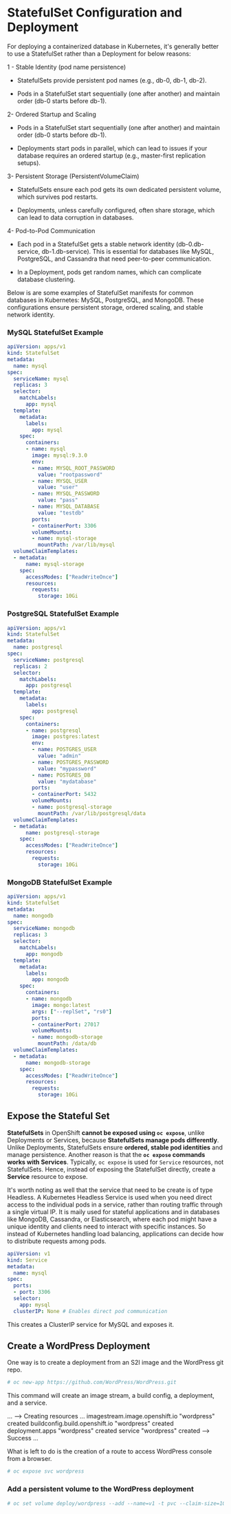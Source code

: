 # StatefulSet Configuration and Deployment

For deploying a containerized database in Kubernetes, it's generally better to use a StatefulSet rather than a Deployment for below reasons:

1 - Stable Identity (pod name persistence)

- StatefulSets provide persistent pod names (e.g., db-0, db-1, db-2).

- Pods in a StatefulSet start sequentially (one after another) and maintain order (db-0 starts before db-1).


2- Ordered Startup and Scaling

- Pods in a StatefulSet start sequentially (one after another) and maintain order (db-0 starts before db-1).

- Deployments start pods in parallel, which can lead to issues if your database requires an ordered startup (e.g., master-first replication setups).

3- Persistent Storage (PersistentVolumeClaim)

- StatefulSets ensure each pod gets its own dedicated persistent volume, which survives pod restarts.

- Deployments, unless carefully configured, often share storage, which can lead to data corruption in databases.

4- Pod-to-Pod Communication

- Each pod in a StatefulSet gets a stable network identity (db-0.db-service, db-1.db-service). This is essential for databases like MySQL, PostgreSQL, and Cassandra that need peer-to-peer communication.

- In a Deployment, pods get random names, which can complicate database clustering.

Below is are some examples of StatefulSet manifests for common databases in Kubernetes: MySQL, PostgreSQL, and MongoDB. These configurations ensure persistent storage, ordered scaling, and stable network identity.

### MySQL StatefulSet Example
```yaml
apiVersion: apps/v1
kind: StatefulSet
metadata:
  name: mysql
spec:
  serviceName: mysql
  replicas: 3
  selector:
    matchLabels:
      app: mysql
  template:
    metadata:
      labels:
        app: mysql
    spec:
      containers:
      - name: mysql
        image: mysql:9.3.0
        env:
        - name: MYSQL_ROOT_PASSWORD
          value: "rootpassword"
        - name: MYSQL_USER
          value: "user"
        - name: MYSQL_PASSWORD
          value: "pass"
        - name: MYSQL_DATABASE
          value: "testdb"
        ports:
        - containerPort: 3306
        volumeMounts:
        - name: mysql-storage
          mountPath: /var/lib/mysql
  volumeClaimTemplates:
  - metadata:
      name: mysql-storage
    spec:
      accessModes: ["ReadWriteOnce"]
      resources:
        requests:
          storage: 10Gi
```


### PostgreSQL StatefulSet Example
```yaml
apiVersion: apps/v1
kind: StatefulSet
metadata:
  name: postgresql
spec:
  serviceName: postgresql
  replicas: 2
  selector:
    matchLabels:
      app: postgresql
  template:
    metadata:
      labels:
        app: postgresql
    spec:
      containers:
      - name: postgresql
        image: postgres:latest
        env:
        - name: POSTGRES_USER
          value: "admin"
        - name: POSTGRES_PASSWORD
          value: "mypassword"
        - name: POSTGRES_DB
          value: "mydatabase"
        ports:
        - containerPort: 5432
        volumeMounts:
        - name: postgresql-storage
          mountPath: /var/lib/postgresql/data
  volumeClaimTemplates:
  - metadata:
      name: postgresql-storage
    spec:
      accessModes: ["ReadWriteOnce"]
      resources:
        requests:
          storage: 10Gi
```

### MongoDB StatefulSet Example
```yaml
apiVersion: apps/v1
kind: StatefulSet
metadata:
  name: mongodb
spec:
  serviceName: mongodb
  replicas: 3
  selector:
    matchLabels:
      app: mongodb
  template:
    metadata:
      labels:
        app: mongodb
    spec:
      containers:
      - name: mongodb
        image: mongo:latest
        args: ["--replSet", "rs0"]
        ports:
        - containerPort: 27017
        volumeMounts:
        - name: mongodb-storage
          mountPath: /data/db
  volumeClaimTemplates:
  - metadata:
      name: mongodb-storage
    spec:
      accessModes: ["ReadWriteOnce"]
      resources:
        requests:
          storage: 10Gi
```


## Expose the Stateful Set

**StatefulSets** in OpenShift **cannot be exposed using `oc expose`**, unlike Deployments or Services, because **StatefulSets manage pods differently**. Unlike Deployments, StatefulSets ensure **ordered, stable pod identities** and manage persistence. Another reason is that the **`oc expose` commands works with Services**. Typically, `oc expose` is used for `Service` resources, not StatefulSets. Hence, instead of exposing the StatefulSet directly, create a **Service** resource to expose.

It's worth noting as well that the service that need to be create is of type Headless. A Kubernetes Headless Service is used when you need direct access to the individual pods in a service, rather than routing traffic through a single virtual IP. It is maily used for stateful applications and in databases like MongoDB, Cassandra, or Elasticsearch, where each pod might have a unique identity and clients need to interact with specific instances. So instead of Kubernetes handling load balancing, applications can decide how to distribute requests among pods.

```yaml
apiVersion: v1
kind: Service
metadata:
  name: mysql
spec:
  ports:
  - port: 3306
  selector:
    app: mysql
  clusterIP: None # Enables direct pod communication
```

This creates a ClusterIP service for MySQL and exposes it.


## Create a WordPress Deployment

One way is to create a deployment from an S2I image and the WordPress git repo.

```sh
# oc new-app https://github.com/WordPress/WordPress.git
```

This command will create an image stream, a build config, a deployment, and a service.

...
--> Creating resources ...
    imagestream.image.openshift.io "wordpress" created
    buildconfig.build.openshift.io "wordpress" created
    deployment.apps "wordpress" created
    service "wordpress" created
--> Success
...

What is left to do is the creation of a route to access WordPress console from a browser.

```sh
# oc expose svc wordpress 
```

### Add a persistent volume to the WordPress deployment

```sh
# oc set volume deploy/wordpress --add --name=v1 -t pvc --claim-size=1G --mount-path /var/www/html/
```

